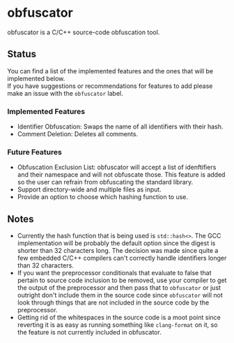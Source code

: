 # obfuscator

obfuscator is a C/C++ source-code obfuscation tool.<br/>

## Status
You can find a list of the implemented features and the ones that will be implemented below.<br/>
If you have suggestions or recommendations for features to add please make an issue with the `obfuscator` label.<br/>

### Implemented Features
* Identifier Obfuscation: Swaps the name of all identifiers with their hash. <br/>
* Comment Deletion: Deletes all comments.<br/>

### Future Features
* Obfuscation Exclusion List: obfuscator will accept a list of idenftifiers and their namespace and will not obfuscate those. This feature is added so the user can refrain from obfuscating the standard library.<br/>
* Support directory-wide and multiple files as input.<br/>
* Provide an option to choose which hashing function to use.<br/>

## Notes
* Currently the hash function that is being used is `std::hash<>`. The GCC implementation will be probably the default option since the digest is shorter than 32 characters long. The decision was made since quite a few embedded C/C++ compilers can't correctly handle identifiers longer than 32 characters.<br/>
* If you want the preprocessor conditionals that evaluate to false that pertain to source code inclusion to be removed, use your compiler to get the output of the preprocessor and then pass that to `obfuscator` or just outright don't include them in the source code since `obfuscator` will not look through things that are not included in the source code by the preprocessor.<br/>
* Getting rid of the whitespaces in the source code is a moot point since reverting it is as easy as running something like `clang-format` on it, so the feature is not currently included in obfuscator.<br/>
